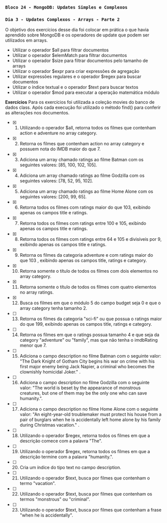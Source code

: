 ### `Bloco 24 - MongoDB: Updates Simples e Complexos`
### `Dia 3 - Updates Complexos - Arrays - Parte 2`

O objetivo dos exercícios desse dia foi colocar em prática o que havia aprendido sobre MongoDB e os operadores de update que podem ser utilizados em arrays.
  - Utilizar o operador $all para filtrar documentos
  - Utilizar o operador $elemMatch para filtrar documentos
  - Utilizar o operador $size para filtrar documentos pelo tamanho de arrays 
  - Utilizar o operador $expr para criar expressões de agregação
  - Utilizar expressões regulares e o operador $regex para buscar documentos
  - Utilizar o índice textual e o operador $text para buscar textos
  - Utilizar o operador $mod para executar a operação matemática módulo

**Exercícios**
Para os exercícios foi utilizada a coleção movies do banco de dados class. 
Após cada execução foi utilizado o método find() para conferir as alterações nos documentos.

- [x] 1. Utilizando o operador $all, retorna todos os filmes que contenham action e adventure no array category.
- [x] 2. Retorna os filmes que contenham action no array category e possuem nota do IMDB maior do que 7.
- [x] 3. Adiciona um array chamado ratings ao filme Batman com os seguintes valores: [85, 100, 102, 105].
- [x] 4. Adiciona um array chamado ratings ao filme Godzilla com os seguintes valores: [78, 52, 95, 102].
- [x] 5. Adiciona um array chamado ratings ao filme Home Alone com os seguintes valores: [200, 99, 65].
- [x] 6. Retorna todos os filmes com ratings maior do que 103, exibindo apenas os campos title e ratings.
- [x] 7. Retorna todos os filmes com ratings entre 100 e 105, exibindo apenas os campos title e ratings.
- [x] 8. Retorna todos os filmes com ratings entre 64 e 105 e divisíveis por 9, exibindo apenas os campos title e ratings.
- [x] 9. Retorna os filmes da categoria adventure e com ratings maior do que 103 , exibindo apenas os campos title, ratings e category.
- [x] 10. Retorna somente o título de todos os filmes com dois elementos no array category.
- [x] 11. Retorna somente o título de todos os filmes com quatro elementos no array ratings.
- [x] 12. Busca os filmes em que o módulo 5 do campo budget seja 0 e que o array category tenha tamanho 2.
- [ ] 13. Retorna os filmes da categoria "sci-fi" ou que possua o ratings maior do que 199, exibindo apenas os campos title, ratings e category.
- [ ] 14. Retorna os filmes em que o ratings possua tamanho 4 e que seja da category "adventure" ou "family", mas que não tenha o imdbRating menor que 7.
- [ ] 15. Adiciona o campo description no filme Batman com o seguinte valor: "The Dark Knight of Gotham City begins his war on crime with his first major enemy being Jack Napier, a criminal who becomes the clownishly homicidal Joker." .
- [ ] 16. Adiciona o campo description no filme Godzilla com o seguinte valor: "The world is beset by the appearance of monstrous creatures, but one of them may be the only one who can save humanity.".
- [ ] 17. Adiciona o campo description no filme Home Alone com o seguinte valor: "An eight-year-old troublemaker must protect his house from a pair of burglars when he is accidentally left home alone by his family during Christmas vacation." .
- [ ] 18. Utilizando o operador $regex, retorna todos os filmes em que a descrição comece com a palavra "The".
- [ ] 19. Utilizando o operador $regex, retorna todos os filmes em que a descrição termine com a palavra "humanity.".
- [ ] 20. Cria um índice do tipo text no campo description.
- [ ] 21. Utilizando o operador $text, busca por filmes que contenham o termo "vacation".
- [ ] 22. Utilizando o operador $text, busca por filmes que contenham os termos "monstrous" ou "criminal".
- [ ] 23. Utilizando o operador $text, busca por filmes que contenham a frase "when he is accidentally".

